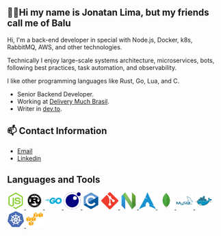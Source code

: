 ## ☝🏽Hi my name is Jonatan Lima, but my friends call me of Balu

Hi, I'm a back-end developer in special with Node.js, Docker, k8s, RabbitMQ, AWS, and other technologies.

Technically I enjoy large-scale systems architecture, microservices, bots, following best practices, task automation, and observability.

I like other programming languages like Rust, Go, Lua, and C.

- Senior Backend Developer.
- Working at [Delivery Much Brasil](https://www.deliverymuch.com.br).
- Writer in [dev.to](https://dev.to/jonatanlima).

## 📫 Contact Information

- [Email](mailto:jotanlima@gmail.com)
- [Linkedin](https://www.linkedin.com/in/jonatan-lima-977416102)

<h2 align="left">Languages and Tools</h3>
<p align="left">
<a href="https://nodejs.org/en/" target="_blank"> <img src="./media/nodejs.svg" alt="nodejs" width="40" height="40"/> </a>
<a href="https://www.rust-lang.org/" target="_blank"> <img src="./media/rust.svg" alt="rust" width="40" height="40"/> </a>
 <a href="https://go.dev/" target="_blank"> <img src="./media/go.svg" alt="golang" width="40" height="40"/> </a>
 <a href="https://www.lua.org/" target="_blank"> <img src="./media/lua.svg" alt="lua" width="40" height="40"/> </a>
<a href="https://www.cprogramming.com/" target="_blank"><img src="./media/c.svg" alt="c" width="40" height="40"/></a>
<a href="https://git-scm.com/" target="_blank"> <img src="./media/git.svg" alt="git" width="40" height="40"/> </a>
 <a href="https://neovim.io/" target="_blank"> <img src="./media/neovim.png" alt="neovim" width="40" height="40"/> </a> 
 <a href="https://archlinux.org/" target="_blank"> <img src="./media/arch.png" alt="archlinux" width="40" height="40"/> </a> 
 <a href="https://www.mongodb.com/" target="_blank"> <img src="./media/mongodb.svg" alt="mongodb" width="40" height="40"/> </a> 
 <a href="https://www.mysql.com/" target="_blank"> <img src="./media/mysql.svg" alt="mysql" width="40" height="40"/> </a> 
 <a href="https://www.docker.com" target="_blank"> <img src="./media/docker.svg" alt="docker" width="40" height="40"/> </a> 
 <a href="https://kubernetes.io/" target="_blank"> <img src="./media/k8s.svg" alt="kubernetes" width="40" height="40"/> </a> 
<a href="https://aws.amazon.com/" target="_blank"> <img src="./media/aws.svg" alt="aws" width="40" height="40"/> </a> 
</p>

<!--## 🔥 My Stats

 <div style="overflow:hidden;">
       <img align="center" height="200" src="https://github-readme-stats.vercel.app/api/top-langs/?username=JonatanLima&theme=slateorange&count_private=true&layout=compact" /> -->
   <!-- <br><br>
   <img align="center" height="200" src="http://github-readme-streak-stats.herokuapp.com?user=JonatanLima&theme=slateorange&layout=compact" />
</div>
<!-- </div> -->
 
